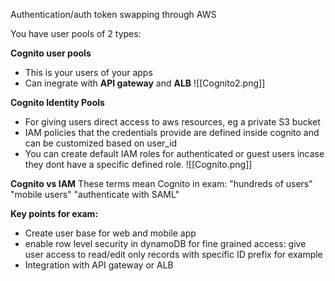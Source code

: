 Authentication/auth token swapping through AWS

You have user pools of 2 types:

**Cognito user pools**
- This is your users of your apps
- Can inegrate with **API gateway** and **ALB**
![[Cognito2.png]]

**Cognito Identity Pools**
- For giving users direct access to aws resources, eg a private S3 bucket
- IAM policies that the credentials provide are defined inside cognito and can be customized based on user_id
- You can create default IAM roles for authenticated or guest users incase they dont have a specific defined role.
![[Cognito.png]]



**Cognito vs IAM** These terms mean Cognito in exam:
"hundreds of users"
"mobile users"
"authenticate with SAML"


**Key points for exam:**
- Create user base for web and mobile app
- enable row level security in dynamoDB for fine grained access: give user access to read/edit only records with specific ID prefix for example
- Integration with API gateway or ALB